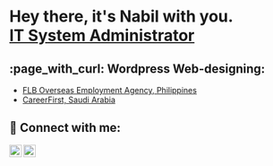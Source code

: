<h1>Hey there, it's Nabil with you. <br/><a href="https://github.com/ncalhamadah">IT System Administrator</a></h1>

<h2>:page_with_curl: Wordpress Web-designing:</h2>

  - [FLB Overseas Employment Agency, Philippines](https://flboverseas.com)
  - [CareerFirst, Saudi Arabia](https://careerfirst.sa)



<h2> 🤳 Connect with me:</h2>

[<img align="left" alt="ncalhamadah | YouTube" width="22px" src="https://cdn.jsdelivr.net/npm/simple-icons@v3/icons/facebook.svg" />][facebook]
[<img align="left" alt="ncalhamadah | Instagram" width="22px" src="https://cdn.jsdelivr.net/npm/simple-icons@v3/icons/instagram.svg" />][instagram]

[instagram]: https://www.instagram.com/nbil5.0/
[facebook]: https://www.facebook.com/bilNati0n/

<!--
**joshmadakor1/joshmadakor1** is a ✨ _special_ ✨ repository because its `README.md` (this file) appears on your GitHub profile.

Here are some ideas to get you started:

- 🔭 I’m currently working on ...
- 🌱 I’m currently learning ...
- 👯 I’m looking to collaborate on ...
- 🤔 I’m looking for help with ...
- 💬 Ask me about ...
- 📫 How to reach me: ...
- 😄 Pronouns: ...
- ⚡ Fun fact: ...
-->
